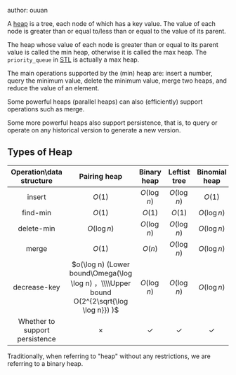 author: ouuan

A [heap](https://en.wikipedia.org/wiki/Heap_(data_structure)) is a tree, each node of which has a key value. The value of each node is greater than or equal to/less than or equal to the value of its parent.

The heap whose value of each node is greater than or equal to its parent value is called the min heap, otherwise it is called the max heap. The `priority_queue` in [STL](https://en.cppreference.com/w/cpp/container/priority_queue) is actually a max heap.

The main operations supported by the (min) heap are: insert a number, query the minimum value, delete the minimum value, merge two heaps, and reduce the value of an element.

Some powerful heaps (parallel heaps) can also (efficiently) support operations such as merge.

Some more powerful heaps also support persistence, that is, to query or operate on any historical version to generate a new version.

## Types of Heap

|         Operation\data structure        |                                    Pairing heap                                    |       Binary heap     |      Leftist tree      |       Binomial heap      |     Fibonacci heap     |
| :---------------------: | :-----------------------------------------------------------------------: | :------------: | :------------: | :------------: | :-----------: |
|        insert       |                                   $O(1)$                                  |   $O(\log n)$  |   $O(\log n)$  |     $O(1)$     |     $O(1)$    |
|     find-min     |                                   $O(1)$                                  |     $O(1)$     |     $O(1)$     |   $O(\log n)$  |     $O(1)$    |
|    delete-min    |                                $O(\log n)$                                |   $O(\log n)$  |   $O(\log n)$  |   $O(\log n)$  |  $O(\log n)$  |
|        merge       |                                   $O(1)$                                  |     $O(n)$     |   $O(\log n)$  |   $O(\log n)$  |     $O(1)$    |
| decrease-key |  $o(\log n) (Lower bound\Omega(\log \log n) ，\\\\Upper bound O(2^{2\sqrt{\log \log n}}) )$  |   $O(\log n)$  |   $O(\log n)$  |   $O(\log n)$  |     $O(1)$    |
|         Whether to support persistence        |                                  $\times$                                 |  $\checkmark$  |  $\checkmark$  |  $\checkmark$  |    $\times$   |

Traditionally, when referring to "heap" without any restrictions, we are referring to a binary heap.